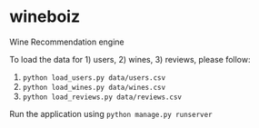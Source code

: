 # wineboiz
Wine Recommendation engine

To load the data for 1) users, 2) wines, 3) reviews, please follow:

1) `python load_users.py data/users.csv`
2) `python load_wines.py data/wines.csv`
3) `python load_reviews.py data/reviews.csv`

Run the application using `python manage.py runserver`
